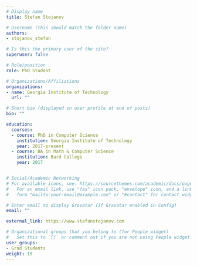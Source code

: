 ```yaml
---
# Display name
title: Stefan Stojanov

# Username (this should match the folder name)
authors:
- stojanov_stefan

# Is this the primary user of the site?
superuser: false

# Role/position
role: PhD Student

# Organizations/Affiliations
organizations:
- name: Georgia Institute of Technology
  url: ""

# Short bio (displayed in user profile at end of posts)
bio: ""

education:
  courses:
  - course: PhD in Computer Science
    institution: Georgia Institute of Technology
    year: 2017-present
  - course: BA in Math & Computer Science
    institution: Bard College
    year: 2017


# Social/Academic Networking
# For available icons, see: https://sourcethemes.com/academic/docs/page-builder/#icons
#   For an email link, use "fas" icon pack, "envelope" icon, and a link in the
#   form "mailto:your-email@example.com" or "#contact" for contact widget.

# Enter email to display Gravatar (if Gravatar enabled in Config)
email: ""

external_link: https://www.stefanstojanov.com

# Organizational groups that you belong to (for People widget)
#   Set this to `[]` or comment out if you are not using People widget.
user_groups:
- Grad Students
weight: 19
---
```

